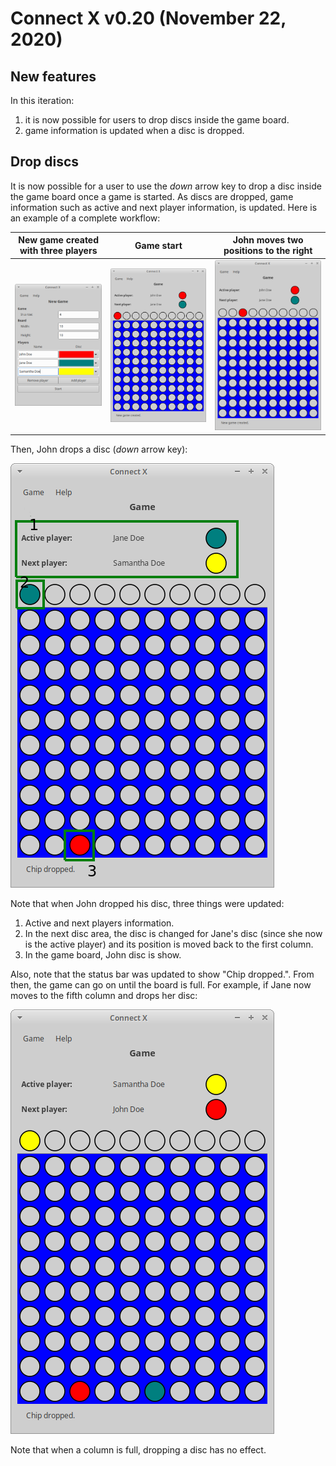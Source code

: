 # Connect X v0.20 (November 22, 2020)

## New features

In this iteration:

1. it is now possible for users to drop discs inside the game board.
2. game information is updated when a disc is dropped.


## Drop discs

It is now possible for a user to use the _down_ arrow key to drop a disc inside the game board once a game is started. As discs are dropped, game information such as active and next player information, is updated. Here is an example of a complete workflow:

| New game created with three players | Game start                     | John moves two positions to the right |
| ------------------------------------| ------------------------------ | ------------------------------------- |
| ![New game](./newgame.png)          | ![Game start](./gamestart.png) | ![John drops](./johntworight.png)     |

Then, John drops a disc (_down_ arrow key):

![John drops](./johndown.png)

Note that when John dropped his disc, three things were updated:

1. Active and next players information.
2. In the next disc area, the disc is changed for Jane's disc (since she now is the active player) and its position is moved back to the first column.
3. In the game board, John disc is show.

Also, note that the status bar was updated to show "Chip dropped.". From then, the game can go on until the board is full. For example, if Jane now moves to the fifth column and drops her disc:

![Jane drops](./janedrop.png)

Note that when a column is full, dropping a disc has no effect.